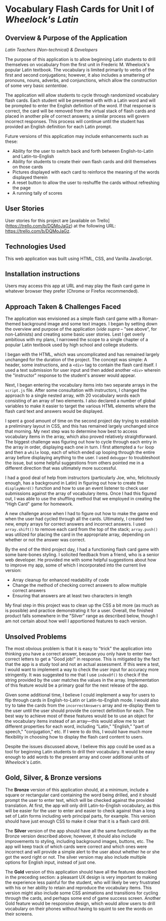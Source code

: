 Vocabulary Flash Cards for Unit I of *Wheelock's Latin*
=======================================================

Overview & Purpose of the Application
-------------------------------------
*Latin Teachers (Non-technical) & Developers*

The purpose of this application is to allow beginning Latin students to drill themselves on vocabulary from the first unit in Frederic M. Wheelock's popular Latin textbook. The vocabulary is limited primarily to verbs of the first and second conjugations; however, it also includes a smattering of pronouns, nouns, adverbs, and conjunctions, which allow the construction of some very basic *sententiae*.

The application will allow students to cycle through randomized vocabulary flash cards. Each student will be presented with with a Latin word and will be prompted to enter the English definition of the word. If that response is correct, the card will be removed from the virtual stack of flash cards and placed in another pile of correct answers; a similar process will govern incorrect responses. This process will continue until the student has provided an English definition for each Latin prompt.

Future versions of this application may include enhancements such as these:
* Ability for the user to switch back and forth between English-to-Latin and Latin-to-English
* Ability for students to create their own flash cards and drill themselves on those cards
* Pictures displayed with each card to reinforce the meaning of the words displayed therein
* A reset button to allow the user to reshuffle the cards without refreshing the page
* A running tally of scores


User Stories
------------

User stories for this project are [available on Trello] (https://trello.com/b/DQMoJaGz) at the following URL: https://trello.com/b/DQMoJaGz.


Technologies Used
-----------------

This web application was built using HTML, CSS, and Vanilla JavaScript.


Installation instructions
-------------------------

Users may access this app at URL and may play the flash card game in whatever browser they prefer (Chrome or Firefox recommended).


Approach Taken & Challenges Faced
---------------------------------

The application was envisioned as a simple flash card game with a Roman-themed background image and some text images. I began by setting down the overview and purpose of the application (*vide supra* – "see above", for non-Latinists) and creating some basic user stories. Lest I get overly ambitious with my plans, I narrowed the scope to a single chapter of a popular Latin textbook used by high school and college students.

I began with the HTML, which was uncomplicated and has remained largely unchanged for the duration of the project. The concept was simple: A header, some instructions, and a `<div>` tag to contain the flash card itself. I used a text submission for user input and then added another `<div>` wherein the "instructor" response to the student's answer would appear.

Next, I began entering the vocabulary items into two separate arrays in the `script.js` file. After some consultation with instructors, I changed the approach to a single nested array, with 20 vocabulary words each consisting of an array of two elements. I also declared a number of global variables to make it easier to target the various HTML elements where the flash card text and answers would be displayed.

I spent a good amount of time on the second project day trying to establish a preliminary layout in CSS, and this has remained largely unchanged since that morning. My next step was to determine how best to access vocabulary items in the array, which also proved relatively straightforward. The biggest challenge was figuring out how to cycle through each entry in the array in order, displaying each one in turn. I first attempted a `for` loop and then a `while` loop, each of which ended up looping through the entire array before displaying anything to the user. I used `debugger` to troubleshoot the issue, but some helpful suggestions from others pointed me in a different direction that was ultimately more successful.

I had a good deal of help from instructors (particularly Joe, who, felicitously enough, has a background in Latin) in figuring out how to create the `displayWord()` function and how to use an event listener to check user submissions against the array of vocabulary items. Once I had this figured out, I was able to use the shuffling method that we employed in creating the "High Card" game for homework.

A new challenge arose when I had to figure out how to make the game end when the user had cycled through all the cards. Ultimately, I created two new, empty arrays for correct answers and incorrect answers. I used `array.shift()` to remove each card from the top of the stack; `array.push()` was utilized for placing the card in the appropriate array, depending on whether or not the answer was correct.

By the end of the third project day, I had a functioning flash card game with some bare-bones styling. I solicited feedback from a friend, who is a senior web developer. He provided me with some helpful suggestions about how to improve my app, some of which I incorporated into the current live version:
* Array cleanup for enhanced readability of code
* Change the method of checking correct answers to allow multiple correct answers
* Ensuring that answers are at least two characters in length

My final step in this project was to clean up the CSS a bit more (as much as is possible) and practice demonstrating it for a user. Overall, the finished product falls somewhere in the "Silver" range as described below, though I am not certain about how well I apportioned features to each version.


Unsolved Problems
-----------------

The most obvious problem is that it is easy to "trick" the application into thinking you have a correct answer, because you only have to enter two correct letters to get a "Good job!" in response. This is mitigated by the fact that the app is a study tool and not an actual assessment. If this were a test, I would want to implement a way to check the user input for accuracy more stringently. It was suggested to me that I use `indexOf()` to check if the string provided by the user matches the values in the array. Implementation of this feature would be a primary goal for the next release of the app.

Given some additional time, I believe I could implement a way for users to flip through cards in English-to-Latin or Latin-to-English mode. I would also try to take the cards from the `incorrectAnswers` array and re-display them to the user until the user should provide the correct definition for each. The best way to achieve most of these features would be to use an object for the vocabulary items instead of an array&mdash;this would allow me to set different properties for each word, including "Latin," "English," "part of speech," "conjugation," etc. If I were to do this, I would have much more flexibility in choosing how to display the flash card content to users.

Despite the issues discussed above, I believe this app could be used as a tool for beginning Latin students to drill their vocabulary. It would be easy enough to add words to the present array and cover additional units of *Wheelock's Latin*.


Gold, Silver, & Bronze versions
-------------------------------

The **Bronze** version of this application should, at a minimum, include a square or rectangular card containing the word being drilled, and it should prompt the user to enter text, which will be checked against the provided translation. At first, the app will only drill Latin-to-English vocabulary, as this will be easier for the user to enter and easier to check against than a long set of Latin forms including verb principal parts, for example. This version should have just enough CSS to make it clear that it is a flash card drill.

The **Silver** version of the app should have all the same functionality as the Bronze version described above; however, it should also include improvements to styling, including background images, buttons, etc. The app will keep track of which cards were correct and which ones were incorrect and will provide a simple alert to the user about whether he or she got the word right or not. The silver version may also include multiple options for English input, instead of just one.

The **Gold** version of this application should have all the features described in the preceding section: a pleasant UX design is very important to making the experience less painful for the student, who will likely be very frustrated with his or her ability to retain and reproduce the vocabulary items. This version might also include some CSS animations and transitions for cycling through the cards, and perhaps some end of game success screen. Another Gold feature would be responsive design, which would allow users to drill vocabulary on their phones without having to squint to see the words on their screens.
